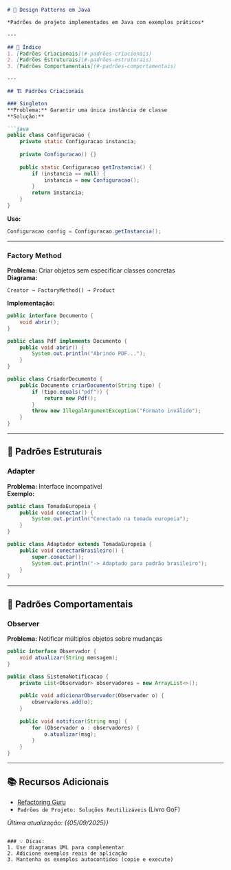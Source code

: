 ```markdown
# 🧩 Design Patterns em Java

*Padrões de projeto implementados em Java com exemplos práticos*

---

## 📌 Índice
1. [Padrões Criacionais](#-padrões-criacionais)
2. [Padrões Estruturais](#-padrões-estruturais)
3. [Padrões Comportamentais](#-padrões-comportamentais)

---

## 🏗️ Padrões Criacionais

### Singleton
**Problema:** Garantir uma única instância de classe  
**Solução:**

```java
public class Configuracao {
    private static Configuracao instancia;
    
    private Configuracao() {}
    
    public static Configuracao getInstancia() {
        if (instancia == null) {
            instancia = new Configuracao();
        }
        return instancia;
    }
}
```

**Uso:**
```java
Configuracao config = Configuracao.getInstancia();
```

---

### Factory Method
**Problema:** Criar objetos sem especificar classes concretas  
**Diagrama:**
```
Creator → FactoryMethod() → Product
```

**Implementação:**
```java
public interface Documento {
    void abrir();
}

public class Pdf implements Documento {
    public void abrir() {
        System.out.println("Abrindo PDF...");
    }
}

public class CriadorDocumento {
    public Documento criarDocumento(String tipo) {
        if (tipo.equals("pdf")) {
            return new Pdf();
        }
        throw new IllegalArgumentException("Formato inválido");
    }
}
```

---

## 🧱 Padrões Estruturais

### Adapter
**Problema:** Interface incompatível  
**Exemplo:**

```java
public class TomadaEuropeia {
    public void conectar() {
        System.out.println("Conectado na tomada europeia");
    }
}

public class Adaptador extends TomadaEuropeia {
    public void conectarBrasileiro() {
        super.conectar();
        System.out.println("-> Adaptado para padrão brasileiro");
    }
}
```

---

## 🤹 Padrões Comportamentais

### Observer
**Problema:** Notificar múltiplos objetos sobre mudanças  

```java
public interface Observador {
    void atualizar(String mensagem);
}

public class SistemaNotificacao {
    private List<Observador> observadores = new ArrayList<>();
    
    public void adicionarObservador(Observador o) {
        observadores.add(o);
    }
    
    public void notificar(String msg) {
        for (Observador o : observadores) {
            o.atualizar(msg);
        }
    }
}
```

---

## 📚 Recursos Adicionais
- [Refactoring Guru](https://refactoring.guru/design-patterns/java)
- `Padrões de Projeto: Soluções Reutilizáveis` (Livro GoF)

*Última atualização: {{05/09/2025}}*
```

### 💡 Dicas:
1. Use diagramas UML para complementar
2. Adicione exemplos reais de aplicação
3. Mantenha os exemplos autocontidos (copie e execute)